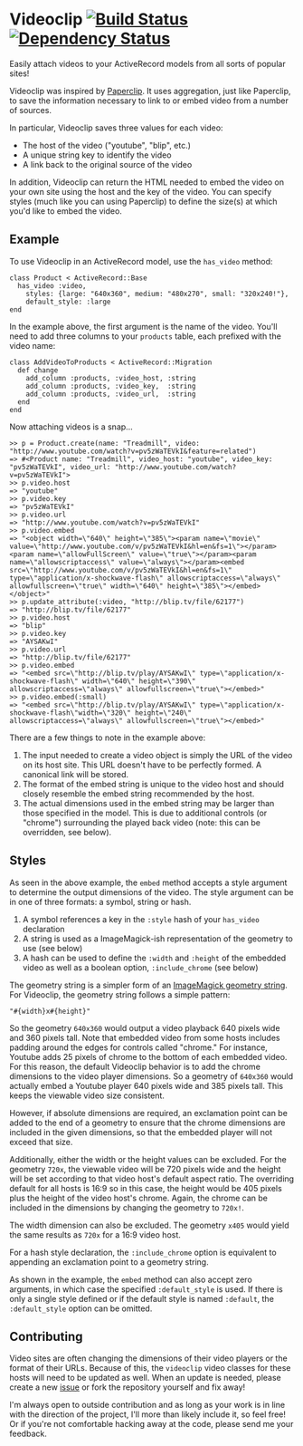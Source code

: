 Videoclip [![Build Status](https://secure.travis-ci.org/laserlemon/videoclip.png)](http://travis-ci.org/laserlemon/videoclip) [![Dependency Status](https://gemnasium.com/laserlemon/videoclip.png)](https://gemnasium.com/laserlemon/videoclip)
=========

Easily attach videos to your ActiveRecord models from all sorts of popular sites!

Videoclip was inspired by [Paperclip](https://github.com/thoughtbot/paperclip). It uses aggregation, just like Paperclip, to save the information necessary to link to or embed video from a number of sources.

In particular, Videoclip saves three values for each video:

* The host of the video ("youtube", "blip", etc.)
* A unique string key to identify the video
* A link back to the original source of the video

In addition, Videoclip can return the HTML needed to embed the video on your own site using the host and the key of the video. You can specify styles (much like you can using Paperclip) to define the size(s) at which you'd like to embed the video.

Example
-------

To use Videoclip in an ActiveRecord model, use the `has_video` method:

    class Product < ActiveRecord::Base
      has_video :video,
        styles: {large: "640x360", medium: "480x270", small: "320x240!"},
        default_style: :large
    end

In the example above, the first argument is the name of the video. You'll need to add three columns to your `products` table, each prefixed with the video name:

    class AddVideoToProducts < ActiveRecord::Migration
      def change
        add_column :products, :video_host, :string
        add_column :products, :video_key,  :string
        add_column :products, :video_url,  :string
      end
    end

Now attaching videos is a snap…

    >> p = Product.create(name: "Treadmill", video: "http://www.youtube.com/watch?v=pv5zWaTEVkI&feature=related")
    => #<Product name: "Treadmill", video_host: "youtube", video_key: "pv5zWaTEVkI", video_url: "http://www.youtube.com/watch?v=pv5zWaTEVkI">
    >> p.video.host
    => "youtube"
    >> p.video.key
    => "pv5zWaTEVkI"
    >> p.video.url
    => "http://www.youtube.com/watch?v=pv5zWaTEVkI"
    >> p.video.embed
    => "<object width=\"640\" height=\"385\"><param name=\"movie\" value=\"http://www.youtube.com/v/pv5zWaTEVkI&hl=en&fs=1\"></param><param name=\"allowFullScreen\" value=\"true\"></param><param name=\"allowscriptaccess\" value=\"always\"></param><embed src=\"http://www.youtube.com/v/pv5zWaTEVkI&hl=en&fs=1\" type=\"application/x-shockwave-flash\" allowscriptaccess=\"always\" allowfullscreen=\"true\" width=\"640\" height=\"385\"></embed></object>"
    >> p.update_attribute(:video, "http://blip.tv/file/62177")
    => "http://blip.tv/file/62177"
    >> p.video.host
    => "blip"
    >> p.video.key
    => "AYSAKwI"
    >> p.video.url
    => "http://blip.tv/file/62177"
    >> p.video.embed
    => "<embed src=\"http://blip.tv/play/AYSAKwI\" type=\"application/x-shockwave-flash\" width=\"640\" height=\"390\" allowscriptaccess=\"always\" allowfullscreen=\"true\"></embed>"
    >> p.video.embed(:small)
    => "<embed src=\"http://blip.tv/play/AYSAKwI\" type=\"application/x-shockwave-flash\"width=\"320\" height=\"240\" allowscriptaccess=\"always\" allowfullscreen=\"true\"></embed>"

There are a few things to note in the example above:

1. The input needed to create a video object is simply the URL of the video on its host site. This URL doesn't have to be perfectly formed. A canonical link will be stored.
2. The format of the embed string is unique to the video host and should closely resemble the embed string recommended by the host.
3. The actual dimensions used in the embed string may be larger than those specified in the model. This is due to additional controls (or "chrome") surrounding the played back video (note: this can be overridden, see below).

Styles
------

As seen in the above example, the `embed` method accepts a style argument to determine the output dimensions of the video. The style argument can be in one of three formats: a symbol, string or hash.

1. A symbol references a key in the `:style` hash of your `has_video` declaration
2. A string is used as a ImageMagick-ish representation of the geometry to use (see below)
3. A hash can be used to define the `:width` and `:height` of the embedded video as well as a boolean option, `:include_chrome` (see below)

The geometry string is a simpler form of an [ImageMagick geometry string](http://www.imagemagick.org/script/command-line-processing.php#geometry). For Videoclip, the geometry string follows a simple pattern:

    "#{width}x#{height}"

So the geometry `640x360` would output a video playback 640 pixels wide and 360 pixels tall. Note that embedded video from some hosts includes padding around the edges for controls called "chrome." For instance, Youtube adds 25 pixels of chrome to the bottom of each embedded video. For this reason, the default Videoclip behavior is to add the chrome dimensions to the video player dimensions. So a geometry of `640x360` would actually embed a Youtube player 640 pixels wide and 385 pixels tall. This keeps the viewable video size consistent.

However, if absolute dimensions are required, an exclamation point can be added to the end of a geometry to ensure that the chrome dimensions are included in the given dimensions, so that the embedded player will not exceed that size.

Additionally, either the width or the height values can be excluded. For the geometry `720x`, the viewable video will be 720 pixels wide and the height will be set according to that video host's default aspect ratio. The overriding default for all hosts is 16:9 so in this case, the height would be 405 pixels plus the height of the video host's chrome. Again, the chrome can be included in the dimensions by changing the geometry to `720x!`.

The width dimension can also be excluded. The geometry `x405` would yield the same results as `720x` for a 16:9 video host.

For a hash style declaration, the `:include_chrome` option is equivalent to appending an exclamation point to a geometry string.

As shown in the example, the `embed` method can also accept zero arguments, in which case the specified `:default_style` is used. If there is only a single style defined or if the default style is named `:default`, the `:default_style` option can be omitted.

Contributing
------------

Video sites are often changing the dimensions of their video players or the format of their URLs. Because of this, the `videoclip` video classes for these hosts will need to be updated as well. When an update is needed, please create a new [issue](https://github.com/laserlemon/videoclip/issues) or fork the repository yourself and fix away!

I'm always open to outside contribution and as long as your work is in line with the direction of the project, I'll more than likely include it, so feel free! Or if you're not comfortable hacking away at the code, please send me your feedback.
